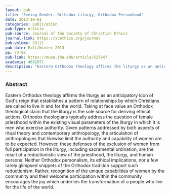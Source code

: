 ```yaml
---
layout: pub
title: "Seeing Gender: Orthodox Liturgy, Orthodox Personhood"
date: 2013-10-01
categories: publication
pub-type: Article
pub-source: Journal of the Society of Christian Ethics
journal-link: https://scethics.org/journal
pub-volume: 33(2)
pub-date: Fall/Winter 2013
pp: 73-92
pub-link: https://muse.jhu.edu/article/527847
academia: 4692971
description: "Eastern Orthodox theology affirms the liturgy as an anticipatory icon of God's reign that establishes a pattern of relationships by which Christians are called to live in and for the world. Recognition of the unique capabilities of women by the community and their welcome participation within the community encourages the joy which underlies the transformation of a people who live for the life of the world."
---
```


### Abstract

Eastern Orthodox theology affirms the liturgy as an anticipatory icon of God's reign that establishes a pattern of relationships by which Christians are called to live in and for the world. Taking at face value an Orthodox theological claim that the liturgy is the sole source for deriving ethical actions, Orthodox theologians typically address the question of female priesthood within the existing visual parameters of the liturgy in which it is men who exercise authority. Given patterns addressed by both aspects of ritual theory and contemporary anthropology, the articulation of anthropologies that likewise limit the authority and capability of women are to be expected. However, these defenses of the exclusion of women from full participation in the liturgy, including sacramental ordination, are the result of a reductionistic view of the priesthood, the liturgy, and human persons. Neither Orthodox personalism, its ethical implications, nor a few rarely glimpsed snippets of the Orthodox tradition support such reductionism. Rather, recognition of the unique capabilities of women by the community and their welcome participation within the community encourages the joy which underlies the transformation of a people who live for the life of the world.
